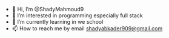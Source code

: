 - 👋 Hi, I’m @ShadyMahmoud9
- 👀 I’m interested in programming especially full stack 
- 🌱 I’m currently learning in we school
- 📫 How to reach me by email shadyabkader909@gmail.com

<!---
ShadyMahmoud9/ShadyMahmoud9 is a ✨ special ✨ repository because its `README.md` (this file) appears on your GitHub profile.
You can click the Preview link to take a look at your changes.
--->

